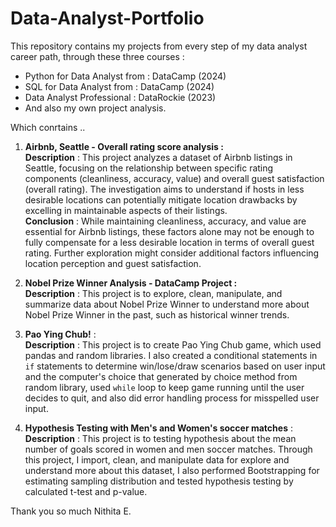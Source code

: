 # Data-Analyst-Portfolio
This repository contains my projects from every step of my data analyst career path, through these three courses : 

- Python for Data Analyst  from : DataCamp (2024)
- SQL for Data Analyst from : DataCamp (2024)
- Data Analyst Professional : DataRockie (2023)
- And also my own project analysis.

Which conrtains ..  
   1. **Airbnb, Seattle - Overall rating score analysis :**  
 	**Description** : This project analyzes a dataset of Airbnb listings in Seattle, focusing on the relationship between specific rating components (cleanliness, accuracy, value) and overall guest satisfaction (overall rating). The investigation aims to understand if hosts in less desirable locations can potentially mitigate location drawbacks by excelling in maintainable aspects of their listings.  
	 **Conclusion** : While maintaining cleanliness, accuracy, and value are essential for Airbnb listings, these factors alone may not be enough to fully compensate for a less desirable location in terms of overall guest rating. Further exploration might consider additional factors influencing location perception and guest satisfaction.

2. **Nobel Prize Winner Analysis - DataCamp Project :**  
   	**Description** : This project is to explore, clean, manipulate, and summarize data about Nobel Prize Winner to understand more about Nobel Prize Winner in the past, such as historical winner trends.
3. **Pao Ying Chub!** :  
   	**Description** : This project is to create Pao Ying Chub game, which used pandas and random libraries. I also created a conditional statements in `if` statements to determine win/lose/draw scenarios based on user input and the computer's choice that generated by choice method from random library, used `while` loop to keep game running until the user decides to quit, and also did error handling process for misspelled user input.
4. **Hypothesis Testing with Men's and Women's soccer matches** :  
   	**Description** : This project is to testing hypothesis about the mean number of goals scored in women and men soccer matches. Through this project, I import, clean, and manipulate data for explore and understand more about this dataset, I also performed Bootstrapping for estimating sampling distribution and tested hypothesis testing by calculated t-test and p-value.

Thank you so much
Nithita E.

 
